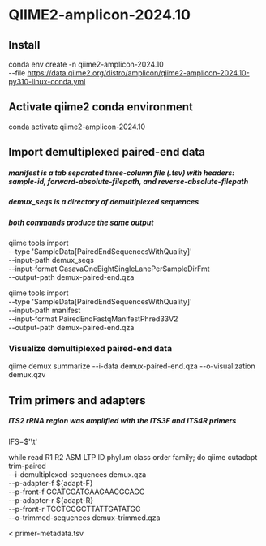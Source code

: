 # QIIME2-amplicon-2024.10

## Install
conda env create -n qiime2-amplicon-2024.10 \
  --file https://data.qiime2.org/distro/amplicon/qiime2-amplicon-2024.10-py310-linux-conda.yml

## Activate qiime2 conda environment
conda activate qiime2-amplicon-2024.10

## Import demultiplexed paired-end data
##### manifest is a tab separated three-column file (.tsv) with headers: sample-id, forward-absolute-filepath, and reverse-absolute-filepath
##### demux_seqs is a directory of demultiplexed sequences
##### both commands produce the same output
qiime tools import \
  --type 'SampleData[PairedEndSequencesWithQuality]' \
  --input-path  demux_seqs \
  --input-format CasavaOneEightSingleLanePerSampleDirFmt \
  --output-path demux-paired-end.qza

qiime tools import \
  --type 'SampleData[PairedEndSequencesWithQuality]' \
  --input-path manifest \
  --input-format PairedEndFastqManifestPhred33V2 \
  --output-path demux-paired-end.qza 
  
### Visualize demultiplexed paired-end data
  qiime demux summarize --i-data demux-paired-end.qza --o-visualization demux.qzv

## Trim primers and adapters
##### ITS2 rRNA region was amplified with the ITS3F and ITS4R primers

IFS=$'\t'

while read R1 R2 ASM LTP ID phylum class order family; do
  qiime cutadapt trim-paired \
  --i-demultiplexed-sequences demux.qza \
  --p-adapter-f ${adapt-F} \
  --p-front-f GCATCGATGAAGAACGCAGC \
  --p-adapter-r ${adapt-R} \
  --p-front-r TCCTCCGCTTATTGATATGC \
  --o-trimmed-sequences demux-trimmed.qza

  < primer-metadata.tsv
